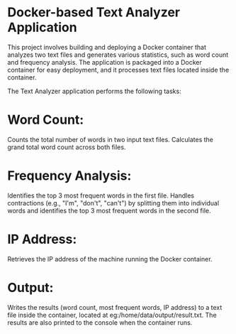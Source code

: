 # Docker-based Text Analyzer Application
This project involves building and deploying a Docker container that analyzes two text files and generates various statistics, such as word count and frequency analysis. The application is packaged into a Docker container for easy deployment, and it processes text files located inside the container.

The Text Analyzer application performs the following tasks:

# Word Count:
Counts the total number of words in two input text files.
Calculates the grand total word count across both files.

# Frequency Analysis:
Identifies the top 3 most frequent words in the first file.
Handles contractions (e.g., "I'm", "don't", "can't") by splitting them into individual words and identifies the top 3 most frequent words in the second file.

# IP Address:
Retrieves the IP address of the machine running the Docker container.

# Output:
Writes the results (word count, most frequent words, IP address) to a text file inside the container, located at eg:/home/data/output/result.txt.
The results are also printed to the console when the container runs.
